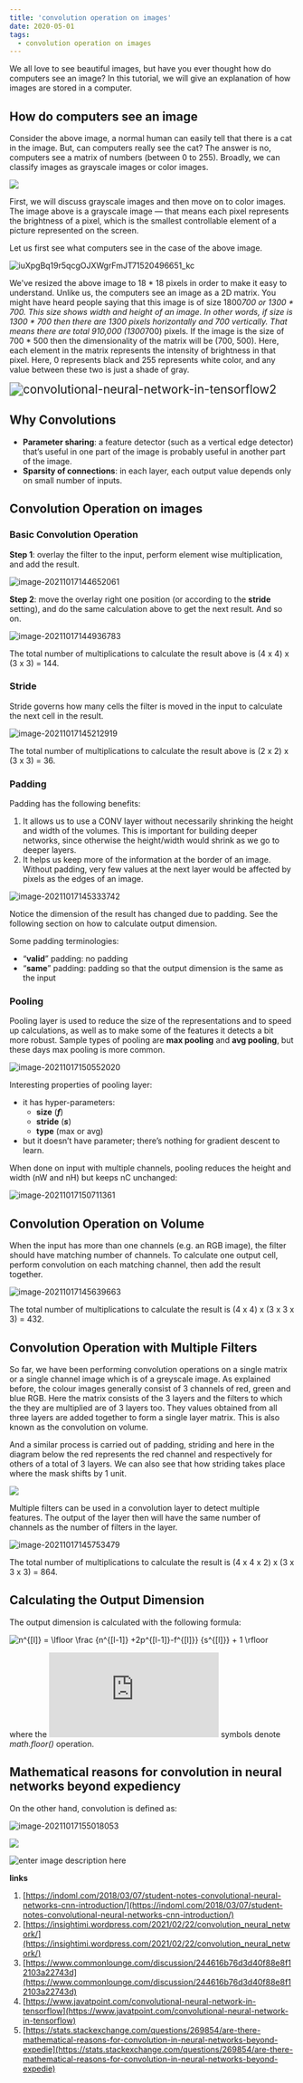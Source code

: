 ```yaml
---
title: 'convolution operation on images'
date: 2020-05-01
tags:
  - convolution operation on images
---
```


We all love to see beautiful images, but have you ever thought how do computers see an image? In this tutorial, we will give an explanation of how images are stored in a computer.

## How do computers see an image

Consider the above image, a normal human can easily tell that there is a cat in the image. But, can computers really see the cat? The answer is no, computers see a matrix of numbers (between 0 to 255). Broadly, we can classify images as grayscale images or color images.

![](../images/loZu3apAxG8Dv3b62Q8XlaaTt1520496644_kc.jpg)

First, we will discuss grayscale images and then move on to color images. The image above is a grayscale image — that means each pixel represents the brightness of a pixel, which is the smallest controllable element of a picture represented on the screen.

Let us first see what computers see in the case of the above image.

![iuXpgBq19r5qcgOJXWgrFmJT71520496651_kc](../images/iuXpgBq19r5qcgOJXWgrFmJT71520496651_kc.png)

We've resized the above image to 18 * 18 pixels in order to make it easy to understand. Unlike us, the computers see an image as a 2D matrix. You might have heard people saying that this image is of size 1800*700 or 1300 * 700. This size shows width and height of an image. In other words, if size is 1300 * 700 then there are 1300 pixels horizontally and 700 vertically. That means there are total 910,000 (1300*700) pixels. If the image is the size of 700 * 500 then the dimensionality of the matrix will be (700, 500). Here, each element in the matrix represents the intensity of brightness in that pixel. Here, 0 represents black and 255 represents white color, and any value between these two is just a shade of gray.

<img src="../images/convolutional-neural-network-in-tensorflow2.png" alt="convolutional-neural-network-in-tensorflow2" style="zoom:150%;" />

## Why Convolutions

- **Parameter sharing**: a feature detector (such as a vertical edge detector) that’s useful in one part of the image is probably useful in another part of the image.
- **Sparsity of connections**: in each layer, each output value depends only on small number of inputs.

## Convolution Operation on images

### Basic Convolution Operation

**Step 1**: overlay the filter to the input, perform element wise multiplication, and add the result.

![image-20211017144652061](../images/image-20211017144652061.png)

**Step 2**: move the overlay right one position (or according to the **stride** setting), and do the same calculation above to get the next result. And so on.

![image-20211017144936783](../images/image-20211017144936783.png)

The total number of multiplications to calculate the result above is (4 x 4) x (3 x 3) = 144.

### Stride

Stride governs how many cells the filter is moved in the input to calculate the next cell in the result.

![image-20211017145212919](../images/image-20211017145212919.png)

The total number of multiplications to calculate the result above is (2 x 2) x (3 x 3) = 36.

### Padding

Padding has the following benefits:

1. It allows us to use a CONV layer without necessarily shrinking the height and width of the volumes. This is important for building deeper networks, since otherwise the height/width would shrink as we go to deeper layers.
2. It helps us keep more of the information at the border of an image. Without padding, very few values at the next layer would be affected by pixels as the edges of an image.

![image-20211017145333742](../images/image-20211017145333742.png)

Notice the dimension of the result has changed due to padding. See the following section on how to calculate output dimension.

Some padding terminologies:

- “**valid**” padding: no padding
- “**same**” padding: padding so that the output dimension is the same as the input

### Pooling

Pooling layer is used to reduce the size of the representations and to speed up calculations, as well as to make some of the features it detects a bit more robust. Sample types of pooling are **max pooling** and **avg pooling**, but these days max pooling is more common.

![image-20211017150552020](../images/image-20211017150552020.png)

Interesting properties of pooling layer:

- it has hyper-parameters:
  - **size** (***f***)
  - **stride** (***s***)
  - **type** (max or avg)
- but it doesn’t have parameter; there’s nothing for gradient descent to learn.

When done on input with multiple channels, pooling reduces the height and width (nW and nH) but keeps nC unchanged:

![image-20211017150711361](../images/image-20211017150711361.png)



## Convolution Operation on Volume

When the input has more than one channels (e.g. an RGB image), the filter should have matching number of channels. To calculate one output cell, perform convolution on each matching channel, then add the result together.

![image-20211017145639663](../images/image-20211017145639663.png)

The total number of multiplications to calculate the result is (4 x 4) x (3 x 3 x 3) = 432.

## Convolution Operation with Multiple Filters

So far, we have been performing convolution operations on a single matrix or a single channel image which is of a greyscale image. As explained before, the colour images generally consist of 3 channels of red, green and blue RGB. Here the matrix consists of the 3 layers and the filters to which the they are multiplied are of 3 layers too. They values obtained from all three layers are added together to form a single layer matrix. This is also known as the convolution on volume.

And a similar process is carried out of padding, striding and here in the diagram below the red represents the red channel and respectively for others of a total of 3 layers. We can also see that how striding takes place where the mask shifts by 1 unit.

![](../images/1_ciDgQEjViWLnCbmX-EeSrA.gif)

Multiple filters can be used in a convolution layer to detect multiple features. The output of the layer then will have the same number of channels as the number of filters in the layer.

![image-20211017145753479](../images/image-20211017145753479.png)

The total number of multiplications to calculate the result is (4 x 4 x 2) x (3 x 3 x 3) = 864.



## Calculating the Output Dimension

The output dimension is calculated with the following formula:

![n^{[l]} = \lfloor \frac {n^{[l-1]} +2p^{[l-1]}-f^{[l]}} {s^{[l]}} + 1 \rfloor  ](../images/rfloor++&bg=ffffff&fg=000000&s=3&c=20201002)

where the ![\lfloor \ \rfloor ](https://s0.wp.com/latex.php?latex=%5Clfloor+%5C+%5Crfloor+&bg=ffffff&fg=000000&s=0&c=20201002) symbols denote *math.floor()* operation.



## Mathematical reasons for convolution in neural networks beyond expediency

On the other hand, convolution is defined as:

![image-20211017155018053](../images/image-20211017155018053.png)

![](../images/yLrhS.png)





![enter image description here](../images/VmW9l.png)

**links**

1. [https://indoml.com/2018/03/07/student-notes-convolutional-neural-networks-cnn-introduction/](https://indoml.com/2018/03/07/student-notes-convolutional-neural-networks-cnn-introduction/)
2. [https://insightimi.wordpress.com/2021/02/22/convolution_neural_network/](https://insightimi.wordpress.com/2021/02/22/convolution_neural_network/)
3. [https://www.commonlounge.com/discussion/244616b76d3d40f88e8f12103a22743d](https://www.commonlounge.com/discussion/244616b76d3d40f88e8f12103a22743d)
4. [https://www.javatpoint.com/convolutional-neural-network-in-tensorflow](https://www.javatpoint.com/convolutional-neural-network-in-tensorflow)
5. [https://stats.stackexchange.com/questions/269854/are-there-mathematical-reasons-for-convolution-in-neural-networks-beyond-expedie](https://stats.stackexchange.com/questions/269854/are-there-mathematical-reasons-for-convolution-in-neural-networks-beyond-expedie)
